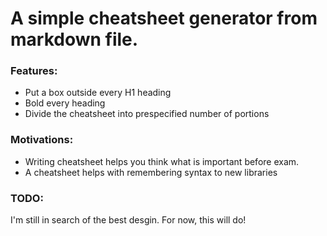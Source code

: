 # A simple cheatsheet generator from markdown file. 

### Features: 
* Put a box outside every H1 heading
* Bold every heading 
* Divide the cheatsheet into prespecified number of portions

### Motivations: 
* Writing cheatsheet helps you think what is important before exam. 
* A cheatsheet helps with remembering syntax to new libraries

### TODO: 
I'm still in search of the best desgin. For now, this will do! 
